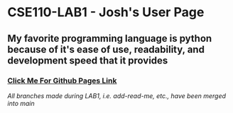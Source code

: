 # CSE110-LAB1 - Josh's User Page

## My favorite programming language is python because of it's ease of use, readability, and development speed that it provides

### [Click Me For Github Pages Link](https://joshdreben.github.io/CSE110-LAB1/)

*All branches made during LAB1, i.e. add-read-me, etc., have been merged into main*
